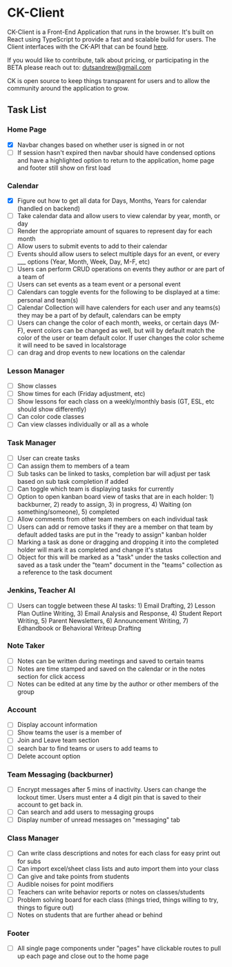 # CK-Client

CK-Client is a Front-End Application that runs in the browser. It's built on React using TypeScript to provide a fast and scalable build for users.
The Client interfaces with the CK-API that can be found [here](https://github.com/DutsAndrew/ck-api).

If you would like to contribute, talk about pricing, or participating in the BETA please reach out to: dutsandrew@gmail.com

CK is open source to keep things transparent for users and to allow the community around the application to grow.

## Task List

### Home Page
- [X] Navbar changes based on whether user is signed in or not
- [ ] If session hasn't expired then navbar should have condensed options and have a highlighted option to return to the application, home page and footer still show on first load

### Calendar
- [X] Figure out how to get all data for Days, Months, Years for calendar (handled on backend)
- [ ] Take calendar data and allow users to view calendar by year, month, or day
- [ ] Render the appropriate amount of squares to represent day for each month
- [ ] Allow users to submit events to add to their calendar
- [ ] Events should allow users to select multiple days for an event, or every ___ options (Year, Month, Week, Day, M-F, etc)
- [ ] Users can perform CRUD operations on events they author or are part of a team of
- [ ] Users can set events as a team event or a personal event
- [ ] Calendars can toggle events for the following to be displayed at a time: personal and team(s)
- [ ] Calendar Collection will have calenders for each user and any teams(s) they may be a part of by default, calendars can be empty
- [ ] Users can change the color of each month, weeks, or certain days (M-F), event colors can be changed as well, but will by default match the color of the user or team default color. If user changes the color scheme it will need to be saved in localstorage
- [ ] can drag and drop events to new locations on the calendar

### Lesson Manager
- [ ] Show classes
- [ ] Show times for each (Friday adjustment, etc)
- [ ] Show lessons for each class on a weekly/monthly basis (GT, ESL, etc should show differently)
- [ ] Can color code classes
- [ ] Can view classes individually or all as a whole

### Task Manager
- [ ] User can create tasks
- [ ] Can assign them to members of a team
- [ ] Sub tasks can be linked to tasks, completion bar will adjust per task based on sub task completion if added
- [ ] Can toggle which team is displaying tasks for currently
- [ ] Option to open kanban board view of tasks that are in each holder: 1) backburner, 2) ready to assign, 3) in progress, 4) Waiting (on something/someone), 5) completed
- [ ] Allow comments from other team members on each individual task
- [ ] Users can add or remove tasks if they are a member on that team by default added tasks are put in the "ready to assign" kanban holder
- [ ] Marking a task as done or dragging and dropping it into the completed holder will mark it as completed and change it's status
- [ ] Object for this will be marked as a "task" under the tasks collection and saved as a task under the "team" document in the "teams" collection as a reference to the task document

### Jenkins, Teacher AI
- [ ] Users can toggle between these AI tasks: 1) Email Drafting, 2) Lesson Plan Outline Writing, 3) Email Analysis and Response, 4) Student Report Writing, 5) Parent Newsletters, 6) Announcement Writing, 7) Edhandbook or Behavioral Writeup Drafting

### Note Taker
- [ ] Notes can be written during meetings and saved to certain teams
- [ ] Notes are time stamped and saved on the calendar or in the notes section for click access
- [ ] Notes can be edited at any time by the author or other members of the group

### Account
- [ ] Display account information
- [ ] Show teams the user is a member of
- [ ] Join and Leave team section
- [ ] search bar to find teams or users to add teams to
- [ ] Delete account option

### Team Messaging (backburner)
- [ ] Encrypt messages after 5 mins of inactivity. Users can change the lockout timer. Users must enter a 4 digit pin that is saved to their account to get back in.
- [ ] Can search and add users to messaging groups
- [ ] Display number of unread messages on "messaging" tab

### Class Manager
- [ ] Can write class descriptions and notes for each class for easy print out for subs
- [ ] Can import excel/sheet class lists and auto import them into your class
- [ ] Can give and take points from students
- [ ] Audible noises for point modifiers
- [ ] Teachers can write behavior reports or notes on classes/students
- [ ] Problem solving board for each class (things tried, things willing to try, things to figure out)
- [ ] Notes on students that are further ahead or behind

### Footer
- [ ] All single page components under "pages" have clickable routes to pull up each page and close out to the home page